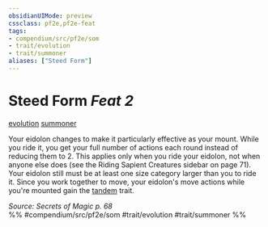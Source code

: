 ```yaml
---
obsidianUIMode: preview
cssclass: pf2e,pf2e-feat
tags:
- compendium/src/pf2e/som
- trait/evolution
- trait/summoner
aliases: ["Steed Form"]
---
```

# Steed Form  *Feat 2*  
[evolution](../../rules/traits/evolution-som.md)  [summoner](../../rules/traits/summoner-som.md)  


Your eidolon changes to make it particularly effective as your mount. While you ride it, you get your full number of actions each round instead of reducing them to 2. This applies only when you ride your eidolon, not when anyone else does (see the Riding Sapient Creatures sidebar on page 71). Your eidolon still must be at least one size category larger than you to ride it. Since you work together to move, your eidolon's move actions while you're mounted gain the [tandem](../../rules/traits/tandem-som.md) trait.

*Source: Secrets of Magic p. 68*  
%% #compendium/src/pf2e/som #trait/evolution #trait/summoner %%